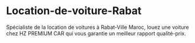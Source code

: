 # Location-de-voiture-Rabat
Spécialiste de la location de voitures à Rabat-Ville Maroc, louez une voiture chez HZ PREMIUM CAR qui vous garantie un meilleur rapport qualité-prix.
